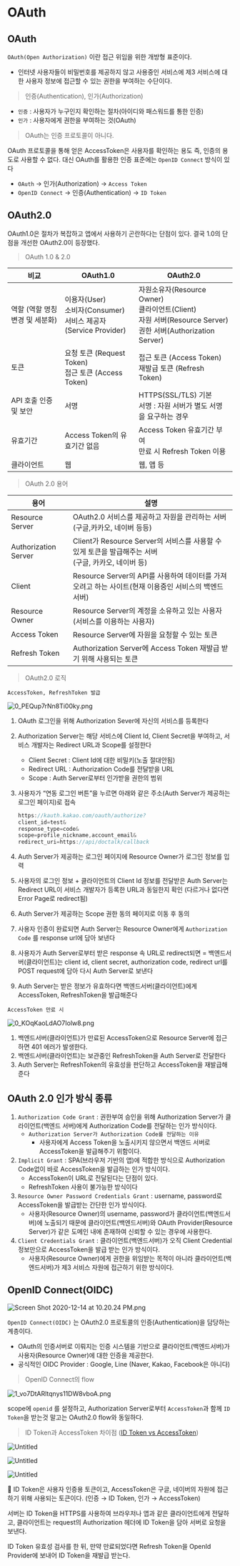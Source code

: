 # OAuth

## OAuth

`OAuth(Open Authorization)` 이란 접근 위임을 위한 개방형 표준이다.

- 인터넷 사용자들이 비밀번호를 제공하지 않고 사용중인 서비스에 제3 서비스에 대한 사용자 정보에 접근할 수 있는 권한을 부여하는 수단이다.

> 인증(Authentication), 인가(Authorization)
> 
- `인증` : 사용자가 누구인지 확인하는 절차(아이디와 패스워드를 통한 인증)
- `인가` : 사용자에게 권한을 부여하는 것(OAuth)

> OAuth는 인증 프로토콜이 아니다.
> 

OAuth 프로토콜을 통해 얻은 AccessToken은 사용자를 확인하는 용도 즉, 인증의 용도로 사용할 수 없다. 대신 OAuth를 활용한 인증 표준에는 `OpenID Connect` 방식이 있다

- `OAuth` → 인가(Authorization) → `Access Token`
- `OpenID Connect` → 인증(Authentication) → `ID Token`

## OAuth2.0

OAuth1.0은 절차가 복잡하고 앱에서 사용하기 곤란하다는 단점이 있다. 결국 1.0의 단점을 개선한 OAuth2.0이 등장했다.

> OAuth 1.0 & 2.0
> 

| 비교 | OAuth1.0 | OAuth2.0 |
| --- | --- | --- |
| 역할 (역할 명칭 변경 및 세분화) | 이용자(User)<br/>소비자(Consumer)<br/>서비스 제공자(Service Provider) | 자원소유자(Resource Owner)<br/>클라이언트(Client)<br/>자원 서버(Resource Server)<br/>권한 서버(Authorization Server) |
| 토큰 | 요청 토큰 (Request Token)<br/>접근 토큰 (Access Token) | 접근 토큰 (Access Token)<br/>재발급 토큰 (Refresh Token) |
| API 호출 인증 및 보안 | 서명 | HTTPS(SSL/TLS) 기본<br/>서명 : 자원 서버가 별도 서명을 요구하는 경우 |
| 유효기간 | Access Token의 유효기간 없음 | Access Token 유효기간 부여<br/>만료 시 Refresh Token 이용 |
| 클라이언트 | 웹 | 웹, 앱 등 |

> OAuth 2.0 용어
> 

| 용어 | 설명 |
| --- | --- |
| Resource Server | OAuth2.0 서비스를 제공하고 자원을 관리하는 서버(구글,카카오, 네이버 등등) |
| Authorization Server | Client가 Resource Server의 서비스를 사용할 수 있게 토큰을 발급해주는 서버<br/>(구글, 카카오, 네이버 등) |
| Client | Resource Server의 API를 사용하여 데이터를 가져오려고 하는 사이트(현재 이용중인 서비스의 백엔드 서버) |
| Resource Owner | Resource Server의 계정을 소유하고 있는 사용자<br/>(서비스를 이용하는 사용자) |
| Access Token | Resource Server에 자원을 요청할 수 있는 토큰 |
| Refresh Token | Authorization Server에 Access Token 재발급 받기 위해 사용되는 토큰 |

> OAuth2.0 로직
> 

`AccessToken, RefreshToken 발급`

![0_PEQup7rNn8Ti00ky.png](OAuth%203ae5b/0_PEQup7rNn8Ti00ky.png)

1. OAuth 로그인을 위해 Authorization Sever에 자신의 서비스를 등록한다
2. Authorization Server는 해당 서비스에 Client Id, Client Secret을 부여하고, 서비스 개발자는 Redirect URL과 Scope를 설정한다
    - Client Secret : Client Id에 대한 비밀키(노출 절대안됨)
    - Redirect URL : Authorization Code를 전달받을 URL
    - Scope : Auth Server로부터 인가받을 권한의 범위
3. 사용자가 “연동 로그인 버튼”을 누르면 아래와 같은 주소(Auth Server가 제공하는 로그인 페이지)로 접속
    
    ```java
    https://kauth.kakao.com/oauth/authorize?
    client_id=test&
    response_type=code&
    scope=profile_nickname,account_email&
    redirect_uri=https://api/doctalk/callback
    ```
    
4. Auth Server가 제공하는 로그인 페이지에 Resource Owner가 로그인 정보를 입력
5. 사용자의 로그인 정보 + 클라이언트의 Client Id 정보를 전달받은 Auth Server는 Redirect URL이 서비스 개발자가 등록한 URL과 동일한지 확인 (다르거나 없다면 Error Page로 redirect됨)
6. Auth Server가 제공하는 Scope 권한 동의 페이지로 이동 후 동의
7. 사용자 인증이 완료되면 Auth Server는 Resource Owner에게 `Authorization Code` 를 response url에 담아 보낸다
8. 사용자가 Auth Server로부터 받은 response 속 URL로 redirect되면 = 백엔드서버(클라이언트)는 client id, client secret, authorization code, redirect url를 POST request에 담아 다시 Auth Server로 보낸다
9. Auth Server는 받은 정보가 유효하다면 백엔드서버(클라이언트)에게 AccessToken, RefreshToken을 발급해준다

`AccessToken 만료 시`

![0_KOqKaoLdAO7Iolw8.png](OAuth%203ae5b/0_KOqKaoLdAO7Iolw8.png)

1. 백엔드서버(클라이언트)가 만료된 AccessToken으로 Resource Server에 접근하면 401 에러가 발생한다.
2. 백엔드서버(클라이언트)는 보관중인 RefreshToken을 Auth Server로 전달한다
3. Auth Server는 RefreshToken의 유효성을 판단하고 AccessToken을 재발급해준다

## OAuth 2.0 인가 방식 종류

1. `Authorization Code Grant` : 권한부여 승인을 위해 Authorization Server가 클라이언트(백엔드 서버)에게 Authorization Code를 전달하는 인가 방식이다.
    - `Authorization Server가 Authorization Code를 전달하는 이유`
        - 사용자에게 Access Token을 노출시키지 않으면서 백엔드 서버로 AccessToken을 발급해주기 위함이다.
2. `Implicit Grant` : SPA(브라우저 기반의 앱)에 적합한 방식으로 Authorization Code없이 바로 AccessToken을 발급하는 인가 방식이다.
    - AccessToken이 URL로 전달된다는 단점이 있다.
    - RefreshToken 사용이 불가능한 방식이다
3. `Resource Owner Password Credentials Grant` : username, password로 AccessToken을 발급받는 간단한 인가 방식이다.
    - 사용자(Resource Owner)의 username, password가 클라이언트(백엔드서버)에 노출되기 때문에 클라이언트(백엔드서버)와 OAuth Provider(Resource Server)가 같은 도메인 내에 존재하여 신뢰할 수 있는 경우에 사용한다.
4. `Client Credentials Grant` : 클라이언트(백엔드서버)가 오직 Client Credential 정보만으로 AccessToken을 발급 받는 인가 방식이다.
    - 사용자(Resource Owner)에게 권한을 위임받는 목적이 아니라 클라이언트(백엔드서버)가 제3 서비스 자원에 접근하기 위한 방식이다.

## OpenID Connect(OIDC)

![Screen Shot 2020-12-14 at 10.20.24 PM.png](OAuth%203ae5b/Screen_Shot_2020-12-14_at_10.20.24_PM.png)

`OpenID Connect(OIDC)` 는 OAuth2.0 프로토콜의 인증(Authentication)을 담당하는 계층이다.

- OAuth의 인증서버로 이뤄지는 인증 시스템을 기반으로 클라이언트(백엔드서버)가 사용자(Resource Owner)에 대한 인증을 제공한다.
- 공식적인 OIDC Provider : Google, Line (Naver, Kakao, Facebook은 아니다)

> OpenID Connect의 flow
> 

![1_vo7DtARltqnys11DW8vboA.png](OAuth%203ae5b/1_vo7DtARltqnys11DW8vboA.png)

scope에 `openid` 를 설정하고, Authorization Server로부터 `AccessToken`과 함께 `ID Token`을 받는것 말고는 OAuth2.0 flow와 동일하다.

> ID Token과 AccessToken 차이점 ([ID Token vs AccessToken](https://auth0.com/blog/id-token-access-token-what-is-the-difference/))
> 

![Untitled](OAuth%203ae5b/Untitled.png)

![Untitled](OAuth%203ae5b/Untitled%201.png)

![Untitled](OAuth%203ae5b/Untitled%202.png)

<aside>
📎 ID Token은 사용자 인증용 토큰이고, AccessToken은 구글, 네이버의 자원에 접근하기 위해 사용되는 토큰이다. (인증 → ID Token, 인가 → AccessToken)

서버는 ID Token을 HTTPS를 사용하여 브라우저나 앱과 같은 클라이언트에게 전달하고, 클라이언트는 request의 Authorization 헤더에 ID Token을 담아 서버로 요청을 보낸다.

ID Token 유효성 검사를 한 뒤, 만약 만료되었다면 Refresh Token을 OpenId Provider에 보내어 ID Token을 재발급 받는다.

</aside>